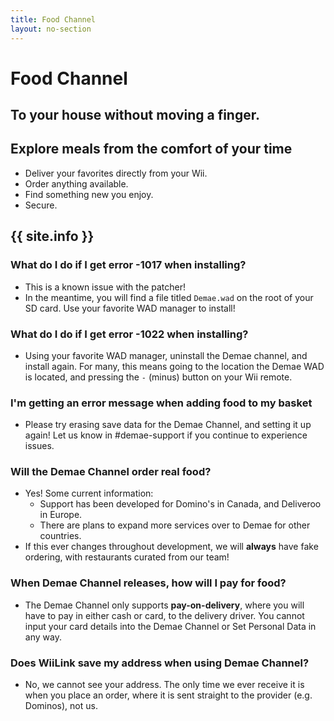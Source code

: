 ```yaml
---
title: Food Channel
layout: no-section
---
```


<div class="header header-logo">
  <h1>Food Channel</h1>
  <h2>To your house without moving a finger.</h2>
</div>

<div class="section">

## Explore meals from the comfort of your time

- Deliver your favorites directly from your Wii.
- Order anything available.
- Find something new you enjoy.
- Secure.

## {{ site.info }}

### What do I do if I get error -1017 when installing?

- This is a known issue with the patcher!
- In the meantime, you will find a file titled `Demae.wad` on the root of your SD card. Use your favorite WAD manager to install!

### What do I do if I get error -1022 when installing?

- Using your favorite WAD manager, uninstall the Demae channel, and install again. For many, this means going to the location the Demae WAD is located, and pressing the `-` (minus) button on your Wii remote.

### I'm getting an error message when adding food to my basket

- Please try erasing save data for the Demae Channel, and setting it up again! Let us know in #demae-support if you continue to experience issues.

### Will the Demae Channel order real food?

- Yes! Some current information:
  - Support has been developed for Domino's in Canada, and Deliveroo in Europe.
  - There are plans to expand more services over to Demae for other countries.
- If this ever changes throughout development, we will **always** have fake ordering, with restaurants curated from our team!

### When Demae Channel releases, how will I pay for food?

- The Demae Channel only supports **pay-on-delivery**, where you will have to pay in either cash or card, to the delivery driver. You cannot input your card details into the Demae Channel or Set Personal Data in any way.

### Does WiiLink save my address when using Demae Channel?

- No, we cannot see your address. The only time we ever receive it is when you place an order, where it is sent straight to the provider (e.g. Dominos), not us.

</div>

